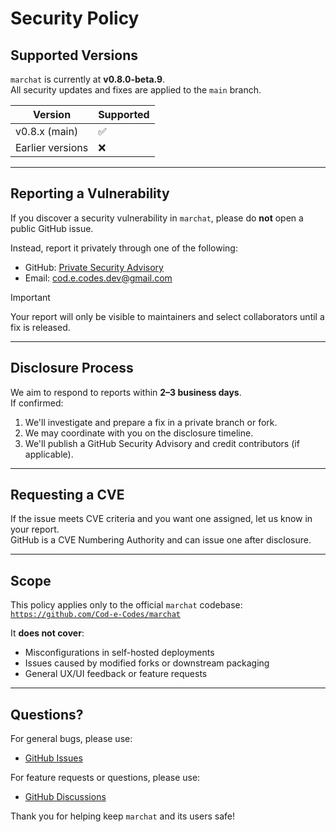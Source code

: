 # Security Policy

## Supported Versions

`marchat` is currently at **v0.8.0-beta.9**.  
All security updates and fixes are applied to the `main` branch.

| Version            | Supported |
|--------------------|-----------|
| v0.8.x (main)      | ✅        |
| Earlier versions   | ❌        |

---

## Reporting a Vulnerability

If you discover a security vulnerability in `marchat`, please do **not** open a public GitHub issue.

Instead, report it privately through one of the following:

- GitHub: [Private Security Advisory](https://github.com/Cod-e-Codes/marchat/security/advisories/new)  
- Email: [cod.e.codes.dev@gmail.com](mailto:cod.e.codes.dev@gmail.com)

> [!IMPORTANT]  
> Your report will only be visible to maintainers and select collaborators until a fix is released.

---

## Disclosure Process

We aim to respond to reports within **2–3 business days**.  
If confirmed:  
1. We'll investigate and prepare a fix in a private branch or fork.  
2. We may coordinate with you on the disclosure timeline.  
3. We'll publish a GitHub Security Advisory and credit contributors (if applicable).

---

## Requesting a CVE

If the issue meets CVE criteria and you want one assigned, let us know in your report.  
GitHub is a CVE Numbering Authority and can issue one after disclosure.

---

## Scope

This policy applies only to the official `marchat` codebase:  
[`https://github.com/Cod-e-Codes/marchat`](https://github.com/Cod-e-Codes/marchat)

It **does not cover**:  
- Misconfigurations in self-hosted deployments  
- Issues caused by modified forks or downstream packaging  
- General UX/UI feedback or feature requests

---

## Questions?

For general bugs, please use:  
- [GitHub Issues](https://github.com/Cod-e-Codes/marchat/issues)

For feature requests or questions, please use:  
- [GitHub Discussions](https://github.com/Cod-e-Codes/marchat/discussions)

Thank you for helping keep `marchat` and its users safe!
